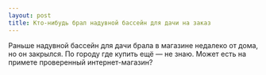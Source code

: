 ```yaml
---
layout: post 
title: Кто-нибудь брал надувной бассейн для дачи на заказ 
--- 
```

Раньше надувной бассейн для дачи брала в магазине недалеко от дома, но он закрылся. По городу где купить ещё — не знаю. Может есть на примете проверенный интернет-магазин?